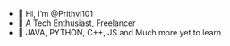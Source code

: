 - 👋 Hi, I’m @Prithvi101
- 👀 A Tech Enthusiast, Freelancer
- 🌱 JAVA, PYTHON, C++, JS and Much more yet to learn



<!---
Prithvi101/Prithvi101 is a ✨ special ✨ repository because its `README.md` (this file) appears on your GitHub profile.
You can click the Preview link to take a look at your changes.
--->
